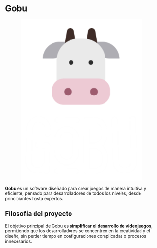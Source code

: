 # Gobu

<p align="center">
  <a href="https://gobuengine.org">
    <img src="logo.png" width="400" alt="Godot Engine logo">
  </a>
</p>

**Gobu** es un software diseñado para crear juegos de manera intuitiva y eficiente, pensado para desarrolladores de todos los niveles, desde principiantes hasta expertos.

## Filosofía del proyecto
El objetivo principal de Gobu es **simplificar el desarrollo de videojuegos**, permitiendo que los desarrolladores se concentren en la creatividad y el diseño, sin perder tiempo en configuraciones complicadas o procesos innecesarios.
